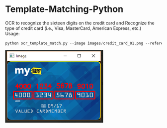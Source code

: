# Template-Matching-Python
OCR to recognize the sixteen digits on the credit card and Recognize the type of credit card (i.e., Visa, MasterCard, American Express, etc.)</br>
Usage:</br>
```python
python ocr_template_match.py --image images/credit_card_01.png --reference ocr_a_reference.png
```
![alt tag](https://github.com/hacess/Template-Matching-Python/blob/master/sample.png "Sample output")
